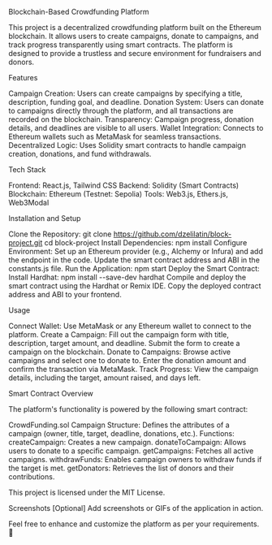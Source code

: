 Blockchain-Based Crowdfunding Platform

This project is a decentralized crowdfunding platform built on the Ethereum blockchain. It allows users to create campaigns, donate to campaigns, and track progress transparently using smart contracts. The platform is designed to provide a trustless and secure environment for fundraisers and donors.

Features

Campaign Creation: Users can create campaigns by specifying a title, description, funding goal, and deadline.
Donation System: Users can donate to campaigns directly through the platform, and all transactions are recorded on the blockchain.
Transparency: Campaign progress, donation details, and deadlines are visible to all users.
Wallet Integration: Connects to Ethereum wallets such as MetaMask for seamless transactions.
Decentralized Logic: Uses Solidity smart contracts to handle campaign creation, donations, and fund withdrawals.

Tech Stack

Frontend: React.js, Tailwind CSS
Backend: Solidity (Smart Contracts)
Blockchain: Ethereum (Testnet: Sepolia)
Tools: Web3.js, Ethers.js, Web3Modal

Installation and Setup

Clone the Repository:
git clone https://github.com/dzelilatin/block-project.git
cd block-project
Install Dependencies:
npm install
Configure Environment:
Set up an Ethereum provider (e.g., Alchemy or Infura) and add the endpoint in the code.
Update the smart contract address and ABI in the constants.js file.
Run the Application:
npm start
Deploy the Smart Contract:
Install Hardhat:
npm install --save-dev hardhat
Compile and deploy the smart contract using the Hardhat or Remix IDE.
Copy the deployed contract address and ABI to your frontend.

Usage

Connect Wallet: Use MetaMask or any Ethereum wallet to connect to the platform.
Create a Campaign:
Fill out the campaign form with title, description, target amount, and deadline.
Submit the form to create a campaign on the blockchain.
Donate to Campaigns:
Browse active campaigns and select one to donate to.
Enter the donation amount and confirm the transaction via MetaMask.
Track Progress:
View the campaign details, including the target, amount raised, and days left.

Smart Contract Overview

The platform's functionality is powered by the following smart contract:

CrowdFunding.sol
Campaign Structure: Defines the attributes of a campaign (owner, title, target, deadline, donations, etc.).
Functions:
createCampaign: Creates a new campaign.
donateToCampaign: Allows users to donate to a specific campaign.
getCampaigns: Fetches all active campaigns.
withdrawFunds: Enables campaign owners to withdraw funds if the target is met.
getDonators: Retrieves the list of donors and their contributions.

This project is licensed under the MIT License.

Screenshots
[Optional] Add screenshots or GIFs of the application in action.


Feel free to enhance and customize the platform as per your requirements. 🚀